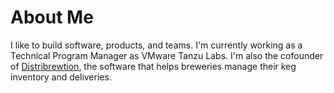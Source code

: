# About Me

I like to build software, products, and teams. I'm currently working as a Technical Program Manager as VMware Tanzu Labs. I'm also the cofounder of [Distribrewtion](https://distribrewtion.com), the software that helps breweries manage their keg inventory and deliveries.
